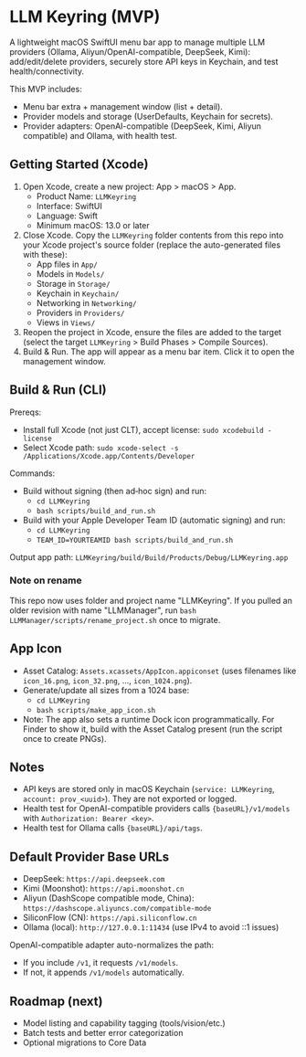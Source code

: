 # LLM Keyring (MVP)

A lightweight macOS SwiftUI menu bar app to manage multiple LLM providers (Ollama, Aliyun/OpenAI-compatible, DeepSeek, Kimi): add/edit/delete providers, securely store API keys in Keychain, and test health/connectivity.

This MVP includes:
- Menu bar extra + management window (list + detail).
- Provider models and storage (UserDefaults, Keychain for secrets).
- Provider adapters: OpenAI-compatible (DeepSeek, Kimi, Aliyun compatible) and Ollama, with health test.

## Getting Started (Xcode)

1) Open Xcode, create a new project: App > macOS > App.
   - Product Name: `LLMKeyring`
   - Interface: SwiftUI
   - Language: Swift
   - Minimum macOS: 13.0 or later
2) Close Xcode. Copy the `LLMKeyring` folder contents from this repo into your Xcode project's source folder (replace the auto-generated files with these):
   - App files in `App/`
   - Models in `Models/`
   - Storage in `Storage/`
   - Keychain in `Keychain/`
   - Networking in `Networking/`
   - Providers in `Providers/`
   - Views in `Views/`
3) Reopen the project in Xcode, ensure the files are added to the target (select the target `LLMKeyring` > Build Phases > Compile Sources).
4) Build & Run. The app will appear as a menu bar item. Click it to open the management window.

## Build & Run (CLI)

Prereqs:
- Install full Xcode (not just CLT), accept license: `sudo xcodebuild -license`
- Select Xcode path: `sudo xcode-select -s /Applications/Xcode.app/Contents/Developer`

Commands:
- Build without signing (then ad‑hoc sign) and run:
  - `cd LLMKeyring`
  - `bash scripts/build_and_run.sh`
- Build with your Apple Developer Team ID (automatic signing) and run:
  - `cd LLMKeyring`
  - `TEAM_ID=YOURTEAMID bash scripts/build_and_run.sh`

Output app path: `LLMKeyring/build/Build/Products/Debug/LLMKeyring.app`

### Note on rename
This repo now uses folder and project name "LLMKeyring".
If you pulled an older revision with name "LLMManager", run `bash LLMManager/scripts/rename_project.sh` once to migrate.

## App Icon
- Asset Catalog: `Assets.xcassets/AppIcon.appiconset` (uses filenames like `icon_16.png`, `icon_32.png`, ..., `icon_1024.png`).
- Generate/update all sizes from a 1024 base:
  - `cd LLMKeyring`
  - `bash scripts/make_app_icon.sh`
- Note: The app also sets a runtime Dock icon programmatically. For Finder to show it, build with the Asset Catalog present (run the script once to create PNGs).

## Notes
- API keys are stored only in macOS Keychain (`service: LLMKeyring`, `account: prov_<uuid>`). They are not exported or logged.
- Health test for OpenAI-compatible providers calls `{baseURL}/v1/models` with `Authorization: Bearer <key>`.
- Health test for Ollama calls `{baseURL}/api/tags`.

## Default Provider Base URLs
- DeepSeek: `https://api.deepseek.com`
- Kimi (Moonshot): `https://api.moonshot.cn`
- Aliyun (DashScope compatible mode, China): `https://dashscope.aliyuncs.com/compatible-mode`
- SiliconFlow (CN): `https://api.siliconflow.cn`
- Ollama (local): `http://127.0.0.1:11434` (use IPv4 to avoid ::1 issues)

OpenAI-compatible adapter auto-normalizes the path:
- If you include `/v1`, it requests `/v1/models`.
- If not, it appends `/v1/models` automatically.

## Roadmap (next)
- Model listing and capability tagging (tools/vision/etc.)
- Batch tests and better error categorization
- Optional migrations to Core Data
